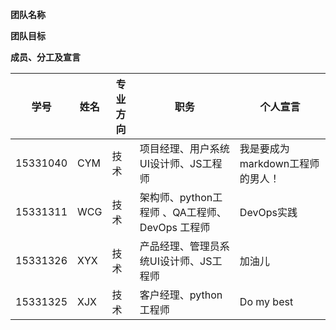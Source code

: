 **团队名称**

**团队目标**

**成员、分工及宣言**

| 学号       | 姓名   | 专业方向 | 职务                              | 个人宣言                 |
| -------- | ---- | ---- | ------------------------------- | -------------------- |
| 15331040 | CYM  | 技术   | 项目经理、用户系统UI设计师、JS工程师            | 我是要成为markdown工程师的男人！ |
| 15331311 | WCG  | 技术   | 架构师、python工程师 、QA工程师、DevOps 工程师 | DevOps实践             |
| 15331326 | XYX  | 技术   | 产品经理、管理员系统UI设计师、JS工程师           | 加油儿                  |
| 15331325 | XJX  | 技术   | 客户经理、python工程师                  | Do my best           |

